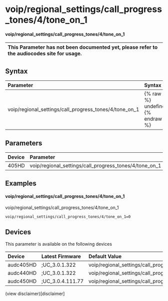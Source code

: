 ﻿---
description: voip/regional_settings/call_progress_tones/4/tone_on_1
search: false
---

# voip/regional_settings/call_progress_tones/4/tone_on_1

#### voip/regional_settings/call_progress_tones/4/tone_on_1


| This Parameter has not been documented yet, please refer to the audiocodes site for usage.  |
| :--- |

## Syntax
| Parameter | Syntax |
| :--- | :--- |
|voip/regional_settings/call_progress_tones/4/tone_on_1 | {% raw %} undefined {% endraw %} |

## Parameters
|Device|Parameter|value|Description|
|:---|:---|:---|:---|
| 405HD | voip/regional_settings/call_progress_tones/4/tone_on_1 |  |  |

## Examples
#### voip/regional_settings/call_progress_tones/4/tone_on_1

voip/regional_settings/call_progress_tones/4/tone_on_1

```
voip/regional_settings/call_progress_tones/4/tone_on_1=0
```

## Devices
This parameter is available on the following devices

| Device | Latest Firmware | Default Value |
|:---|:---|:---|
| audc405HD | ;UC_3.0.1.322 | voip/regional_settings/call_progress_tones/4/tone_on_1=0 
| audc440HD | ;UC_3.0.1.322 | voip/regional_settings/call_progress_tones/4/tone_on_1=0 
| audc450HD | ;UC_3.0.4.111.77 | voip/regional_settings/call_progress_tones/4/tone_on_1=0 

(view disclaimer)[disclaimer]
